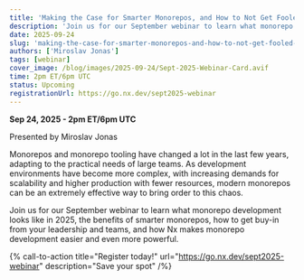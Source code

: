 ```yaml
---
title: 'Making the Case for Smarter Monorepos, and How to Not Get Fooled by Myths'
description: 'Join us for our September webinar to learn what monorepo development looks like in 2025, the benefits of smarter monorepos, how to get buy-in from your leadership and teams, and how Nx makes monorepo development easier and even more powerful.'
date: 2025-09-24
slug: 'making-the-case-for-smarter-monorepos-and-how-to-not-get-fooled-by-myths'
authors: ['Miroslav Jonas']
tags: [webinar]
cover_image: /blog/images/2025-09-24/Sept-2025-Webinar-Card.avif
time: 2pm ET/6pm UTC
status: Upcoming
registrationUrl: https://go.nx.dev/sept2025-webinar
---
```


**Sep 24, 2025 - 2pm ET/6pm UTC**

Presented by Miroslav Jonas

Monorepos and monorepo tooling have changed a lot in the last few years, adapting to the practical needs of large teams. As development environments have become more complex, with increasing demands for scalability and higher production with fewer resources, modern monorepos can be an extremely effective way to bring order to this chaos.

Join us for our September webinar to learn what monorepo development looks like in 2025, the benefits of smarter monorepos, how to get buy-in from your leadership and teams,
and how Nx makes monorepo development easier and even more powerful.

{% call-to-action title="Register today!" url="https://go.nx.dev/sept2025-webinar" description="Save your spot" /%}
